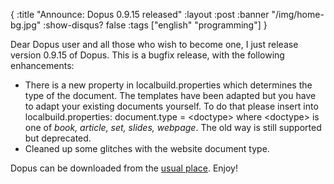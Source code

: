 {
  :title "Announce: Dopus 0.9.15 released"
  :layout :post
  :banner "/img/home-bg.jpg"
  :show-disqus? false
  :tags ["english" "programming"]
}

Dear Dopus user and all those who wish to become one, I just release version 0.9.15 of Dopus. This is a bugfix release, with the following enhancements:

-   There is a new property in localbuild.properties which determines the type of the document. The templates have been adapted but you have to adapt your existing documents yourself. To do that please insert into localbuild.properties: document.type = &lt;doctype&gt; where &lt;doctype&gt; is one of <span class="emphasis">*book, article, set, slides, webpage*</span>. The old way is still supported but deprecated.
-   Cleaned up some glitches with the website document type.

Dopus can be downloaded from the [usual place](http://cms.agynamix.de/downloads/cat_view-2.html). Enjoy!
